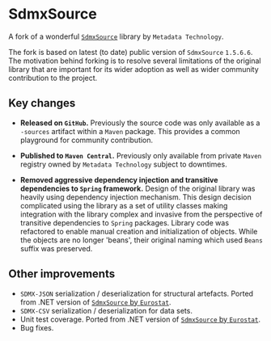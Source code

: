 # SdmxSource

A fork of a wonderful [`SdmxSource`](https://metadatatechnology.com/software/sdmxsource.php) library by `Metadata Technology`.

The fork is based on latest (to date) public version of `SdmxSource` `1.5.6.6`. The motivation behind forking is to resolve several limitations of the original library that are important for its wider adoption as well as wider community contribution to the project.

## Key changes

* **Released on `GitHub`.** Previously the source code was only available as a `-sources` artifact within a `Maven` package. This provides a common playground for community contribution.

* **Published to `Maven Central`.** Previously only available from private `Maven` registry owned by `Metadata Technology` subject to downtimes.

* **Removed aggressive dependency injection and transitive dependencies to `Spring` framework.** Design of the original library was heavily using dependency injection mechanism. This design decision complicated using the library as a set of utility classes making integration with the library complex and invasive from the perspective of transitive dependencies to `Spring` packages. Library code was refactored to enable manual creation and initialization of objects. While the objects are no longer 'beans', their original naming which used `Beans` suffix was preserved.

## Other improvements

* `SDMX-JSON` serialization / deserialization for structural artefacts. Ported from .NET version of [`SdmxSource` by `Eurostat`](https://ec.europa.eu/eurostat/cros/content/sdmx-source_en).
* `SDMX-CSV` serialization / deserialization for data sets.
* Unit test coverage. Ported from .NET version of [`SdmxSource` by `Eurostat`](https://ec.europa.eu/eurostat/cros/content/sdmx-source_en).
* Bug fixes.

